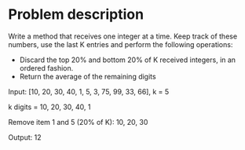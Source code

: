 # Problem description

Write a method that receives one integer at a time.  Keep track of these numbers, use the last K entries and perform the following operations:
- Discard the top 20% and bottom 20% of K received integers, in an ordered fashion.
- Return the average of the remaining digits

Input: [10, 20, 30, 40, 1, 5, 3, 75, 99, 33, 66], 
k = 5

k digits = 10, 20, 30, 40, 1

Remove item 1 and 5 (20% of K): 10, 20, 30

Output: 12

